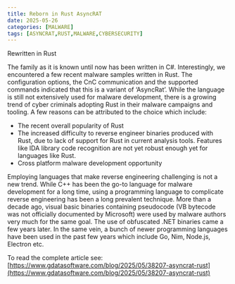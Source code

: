 ```yaml
---
title: Reborn in Rust AsyncRAT
date: 2025-05-26
categories: [MALWARE]
tags: [ASYNCRAT,RUST,MALWARE,CYBERSECURITY]
---
```


Rewritten in Rust

The family as it is known until now has been written in C#. Interestingly, we encountered a few recent malware samples written in Rust. The configuration options, the CnC communication and the supported commands indicated that this is a variant of ‘AsyncRat’. While the language is still not extensively used for malware development, there is a growing trend of cyber criminals adopting Rust in their malware campaigns and tooling. A few reasons can be attributed to the choice which include:

- The recent overall popularity of Rust  
- The increased difficulty to reverse engineer binaries produced with Rust, due to lack of support for Rust in current analysis tools. Features like IDA library code recognition are not yet robust enough yet for languages like Rust.  
- Cross platform malware development opportunity  

Employing languages that make reverse engineering challenging is not a new trend. While C++ has been the go-to language for malware development for a long time, using a programming language to complicate reverse engineering has been a long prevalent technique. More than a decade ago, visual basic binaries containing pseudocode (VB bytecode was not officially documented by Microsoft) were used by malware authors very much for the same goal. The use of obfuscated .NET binaries came a few years later. In the same vein, a bunch of newer programming languages have been used in the past few years which include Go, Nim, Node.js, Electron etc.

To read the complete article see:  
[https://www.gdatasoftware.com/blog/2025/05/38207-asyncrat-rust](https://www.gdatasoftware.com/blog/2025/05/38207-asyncrat-rust)